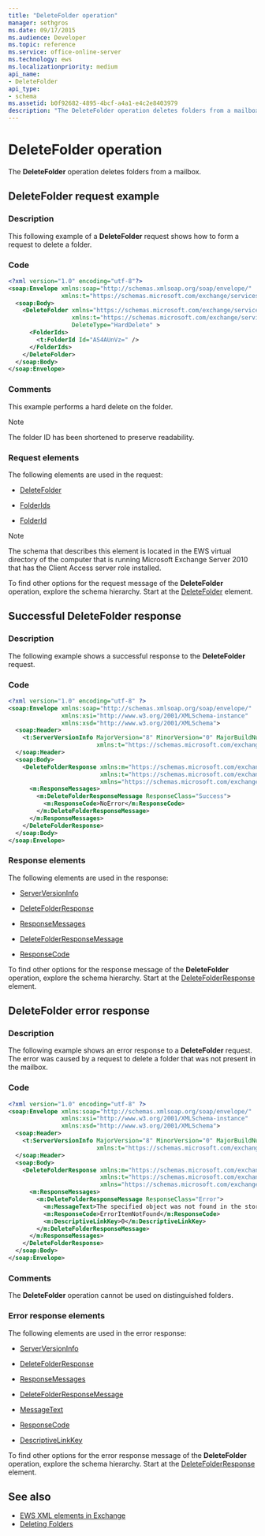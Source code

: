 ```yaml
---
title: "DeleteFolder operation"
manager: sethgros
ms.date: 09/17/2015
ms.audience: Developer
ms.topic: reference
ms.service: office-online-server
ms.technology: ews
ms.localizationpriority: medium
api_name:
- DeleteFolder
api_type:
- schema
ms.assetid: b0f92682-4895-4bcf-a4a1-e4c2e8403979
description: "The DeleteFolder operation deletes folders from a mailbox."
---
```


# DeleteFolder operation

The **DeleteFolder** operation deletes folders from a mailbox. 
  
## DeleteFolder request example

### Description

This following example of a **DeleteFolder** request shows how to form a request to delete a folder. 
  
### Code

```XML
<?xml version="1.0" encoding="utf-8"?>
<soap:Envelope xmlns:soap="http://schemas.xmlsoap.org/soap/envelope/"
               xmlns:t="https://schemas.microsoft.com/exchange/services/2006/types">
  <soap:Body>
    <DeleteFolder xmlns="https://schemas.microsoft.com/exchange/services/2006/messages"
                  xmlns:t="https://schemas.microsoft.com/exchange/services/2006/types" 
                  DeleteType="HardDelete" >
      <FolderIds>
        <t:FolderId Id="AS4AUnVz=" />
      </FolderIds>
    </DeleteFolder>
  </soap:Body>
</soap:Envelope>
```

### Comments

This example performs a hard delete on the folder.
  
> [!NOTE]
> The folder ID has been shortened to preserve readability. 
  
### Request elements

The following elements are used in the request:
  
- [DeleteFolder](deletefolder.md)
    
- [FolderIds](folderids.md)
    
- [FolderId](folderid.md)
    
> [!NOTE]
> The schema that describes this element is located in the EWS virtual directory of the computer that is running Microsoft Exchange Server 2010 that has the Client Access server role installed. 
  
To find other options for the request message of the **DeleteFolder** operation, explore the schema hierarchy. Start at the [DeleteFolder](deletefolder.md) element. 
  
## Successful DeleteFolder response

### Description

The following example shows a successful response to the **DeleteFolder** request. 
  
### Code

```XML
<?xml version="1.0" encoding="utf-8" ?>
<soap:Envelope xmlns:soap="http://schemas.xmlsoap.org/soap/envelope/" 
               xmlns:xsi="http://www.w3.org/2001/XMLSchema-instance" 
               xmlns:xsd="http://www.w3.org/2001/XMLSchema">
  <soap:Header>
    <t:ServerVersionInfo MajorVersion="8" MinorVersion="0" MajorBuildNumber="595" MinorBuildNumber="0" 
                         xmlns:t="https://schemas.microsoft.com/exchange/services/2006/types" />
  </soap:Header>
  <soap:Body>
    <DeleteFolderResponse xmlns:m="https://schemas.microsoft.com/exchange/services/2006/messages" 
                          xmlns:t="https://schemas.microsoft.com/exchange/services/2006/types" 
                          xmlns="https://schemas.microsoft.com/exchange/services/2006/messages">
      <m:ResponseMessages>
        <m:DeleteFolderResponseMessage ResponseClass="Success">
          <m:ResponseCode>NoError</m:ResponseCode>
        </m:DeleteFolderResponseMessage>
      </m:ResponseMessages>
    </DeleteFolderResponse>
  </soap:Body>
</soap:Envelope>
```

### Response elements

The following elements are used in the response:
  
- [ServerVersionInfo](serverversioninfo.md)
    
- [DeleteFolderResponse](deletefolderresponse.md)
    
- [ResponseMessages](responsemessages.md)
    
- [DeleteFolderResponseMessage](deletefolderresponsemessage.md)
    
- [ResponseCode](responsecode.md)
    
To find other options for the response message of the **DeleteFolder** operation, explore the schema hierarchy. Start at the [DeleteFolderResponse](deletefolderresponse.md) element. 
  
## DeleteFolder error response

### Description

The following example shows an error response to a **DeleteFolder** request. The error was caused by a request to delete a folder that was not present in the mailbox. 
  
### Code

```XML
<?xml version="1.0" encoding="utf-8" ?>
<soap:Envelope xmlns:soap="http://schemas.xmlsoap.org/soap/envelope/" 
               xmlns:xsi="http://www.w3.org/2001/XMLSchema-instance" 
               xmlns:xsd="http://www.w3.org/2001/XMLSchema">
  <soap:Header>
    <t:ServerVersionInfo MajorVersion="8" MinorVersion="0" MajorBuildNumber="595" MinorBuildNumber="0" 
                         xmlns:t="https://schemas.microsoft.com/exchange/services/2006/types" />
  </soap:Header>
  <soap:Body>
    <DeleteFolderResponse xmlns:m="https://schemas.microsoft.com/exchange/services/2006/messages" 
                          xmlns:t="https://schemas.microsoft.com/exchange/services/2006/types" 
                          xmlns="https://schemas.microsoft.com/exchange/services/2006/messages">
      <m:ResponseMessages>
        <m:DeleteFolderResponseMessage ResponseClass="Error">
          <m:MessageText>The specified object was not found in the store.</m:MessageText>
          <m:ResponseCode>ErrorItemNotFound</m:ResponseCode>
          <m:DescriptiveLinkKey>0</m:DescriptiveLinkKey>
        </m:DeleteFolderResponseMessage>
      </m:ResponseMessages>
    </DeleteFolderResponse>
  </soap:Body>
</soap:Envelope>
```

### Comments

The **DeleteFolder** operation cannot be used on distinguished folders. 
  
### Error response elements

The following elements are used in the error response:
  
- [ServerVersionInfo](serverversioninfo.md)
    
- [DeleteFolderResponse](deletefolderresponse.md)
    
- [ResponseMessages](responsemessages.md)
    
- [DeleteFolderResponseMessage](deletefolderresponsemessage.md)
    
- [MessageText](messagetext.md)
    
- [ResponseCode](responsecode.md)
    
- [DescriptiveLinkKey](descriptivelinkkey.md)
    
To find other options for the error response message of the **DeleteFolder** operation, explore the schema hierarchy. Start at the [DeleteFolderResponse](deletefolderresponse.md) element. 
  
## See also

- [EWS XML elements in Exchange](ews-xml-elements-in-exchange.md)
- [Deleting Folders](https://msdn.microsoft.com/library/1958add5-5071-4239-adb2-40f7a7d74aee%28Office.15%29.aspx)

